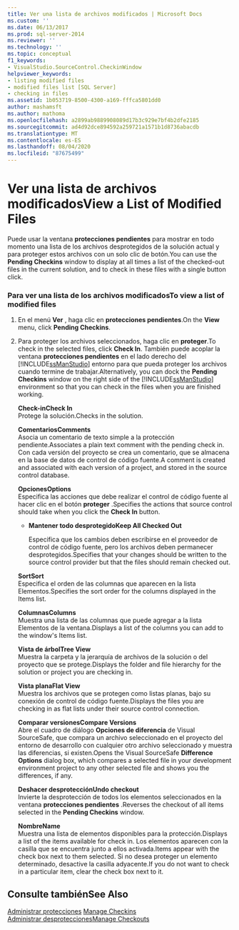 ```yaml
---
title: Ver una lista de archivos modificados | Microsoft Docs
ms.custom: ''
ms.date: 06/13/2017
ms.prod: sql-server-2014
ms.reviewer: ''
ms.technology: ''
ms.topic: conceptual
f1_keywords:
- VisualStudio.SourceControl.CheckinWindow
helpviewer_keywords:
- listing modified files
- modified files list [SQL Server]
- checking in files
ms.assetid: 1b053719-8500-4300-a169-fffca5801dd0
author: mashamsft
ms.author: mathoma
ms.openlocfilehash: a2899ab9889908089d17b3c929e7bf4b2dfe2185
ms.sourcegitcommit: ad4d92dce894592a259721a1571b1d8736abacdb
ms.translationtype: MT
ms.contentlocale: es-ES
ms.lasthandoff: 08/04/2020
ms.locfileid: "87675499"
---
```

# <a name="view-a-list-of-modified-files"></a><span data-ttu-id="0c474-102">Ver una lista de archivos modificados</span><span class="sxs-lookup"><span data-stu-id="0c474-102">View a List of Modified Files</span></span>
  <span data-ttu-id="0c474-103">Puede usar la ventana **protecciones pendientes** para mostrar en todo momento una lista de los archivos desprotegidos de la solución actual y para proteger estos archivos con un solo clic de botón.</span><span class="sxs-lookup"><span data-stu-id="0c474-103">You can use the **Pending Checkins** window to display at all times a list of the checked-out files in the current solution, and to check in these files with a single button click.</span></span>  
  
### <a name="to-view-a-list-of-modified-files"></a><span data-ttu-id="0c474-104">Para ver una lista de los archivos modificados</span><span class="sxs-lookup"><span data-stu-id="0c474-104">To view a list of modified files</span></span>  
  
1.  <span data-ttu-id="0c474-105">En el menú **Ver** , haga clic en **protecciones pendientes**.</span><span class="sxs-lookup"><span data-stu-id="0c474-105">On the **View** menu, click **Pending Checkins**.</span></span>  
  
2.  <span data-ttu-id="0c474-106">Para proteger los archivos seleccionados, haga clic en **proteger**.</span><span class="sxs-lookup"><span data-stu-id="0c474-106">To check in the selected files, click **Check In**.</span></span> <span data-ttu-id="0c474-107">También puede acoplar la ventana **protecciones pendientes** en el lado derecho del [!INCLUDE[ssManStudio](../includes/ssmanstudio-md.md)] entorno para que pueda proteger los archivos cuando termine de trabajar.</span><span class="sxs-lookup"><span data-stu-id="0c474-107">Alternatively, you can dock the **Pending Checkins** window on the right side of the [!INCLUDE[ssManStudio](../includes/ssmanstudio-md.md)] environment so that you can check in the files when you are finished working.</span></span>  
  
     <span data-ttu-id="0c474-108">**Check-in**</span><span class="sxs-lookup"><span data-stu-id="0c474-108">**Check In**</span></span>  
     <span data-ttu-id="0c474-109">Protege la solución.</span><span class="sxs-lookup"><span data-stu-id="0c474-109">Checks in the solution.</span></span>  
  
     <span data-ttu-id="0c474-110">**Comentarios**</span><span class="sxs-lookup"><span data-stu-id="0c474-110">**Comments**</span></span>  
     <span data-ttu-id="0c474-111">Asocia un comentario de texto simple a la protección pendiente.</span><span class="sxs-lookup"><span data-stu-id="0c474-111">Associates a plain text comment with the pending check in.</span></span> <span data-ttu-id="0c474-112">Con cada versión del proyecto se crea un comentario, que se almacena en la base de datos de control de código fuente.</span><span class="sxs-lookup"><span data-stu-id="0c474-112">A comment is created and associated with each version of a project, and stored in the source control database.</span></span>  
  
     <span data-ttu-id="0c474-113">**Opciones**</span><span class="sxs-lookup"><span data-stu-id="0c474-113">**Options**</span></span>  
     <span data-ttu-id="0c474-114">Especifica las acciones que debe realizar el control de código fuente al hacer clic en el botón **proteger** .</span><span class="sxs-lookup"><span data-stu-id="0c474-114">Specifies the actions that source control should take when you click the **Check In** button.</span></span>  
  
    -   <span data-ttu-id="0c474-115">**Mantener todo desprotegido**</span><span class="sxs-lookup"><span data-stu-id="0c474-115">**Keep All Checked Out**</span></span>  
  
         <span data-ttu-id="0c474-116">Especifica que los cambios deben escribirse en el proveedor de control de código fuente, pero los archivos deben permanecer desprotegidos.</span><span class="sxs-lookup"><span data-stu-id="0c474-116">Specifies that your changes should be written to the source control provider but that the files should remain checked out.</span></span>  
  
     <span data-ttu-id="0c474-117">**Sort**</span><span class="sxs-lookup"><span data-stu-id="0c474-117">**Sort**</span></span>  
     <span data-ttu-id="0c474-118">Especifica el orden de las columnas que aparecen en la lista Elementos.</span><span class="sxs-lookup"><span data-stu-id="0c474-118">Specifies the sort order for the columns displayed in the Items list.</span></span>  
  
     <span data-ttu-id="0c474-119">**Columnas**</span><span class="sxs-lookup"><span data-stu-id="0c474-119">**Columns**</span></span>  
     <span data-ttu-id="0c474-120">Muestra una lista de las columnas que puede agregar a la lista Elementos de la ventana.</span><span class="sxs-lookup"><span data-stu-id="0c474-120">Displays a list of the columns you can add to the window's Items list.</span></span>  
  
     <span data-ttu-id="0c474-121">**Vista de árbol**</span><span class="sxs-lookup"><span data-stu-id="0c474-121">**Tree View**</span></span>  
     <span data-ttu-id="0c474-122">Muestra la carpeta y la jerarquía de archivos de la solución o del proyecto que se protege.</span><span class="sxs-lookup"><span data-stu-id="0c474-122">Displays the folder and file hierarchy for the solution or project you are checking in.</span></span>  
  
     <span data-ttu-id="0c474-123">**Vista plana**</span><span class="sxs-lookup"><span data-stu-id="0c474-123">**Flat View**</span></span>  
     <span data-ttu-id="0c474-124">Muestra los archivos que se protegen como listas planas, bajo su conexión de control de código fuente.</span><span class="sxs-lookup"><span data-stu-id="0c474-124">Displays the files you are checking in as flat lists under their source control connection.</span></span>  
  
     <span data-ttu-id="0c474-125">**Comparar versiones**</span><span class="sxs-lookup"><span data-stu-id="0c474-125">**Compare Versions**</span></span>  
     <span data-ttu-id="0c474-126">Abre el cuadro de diálogo **Opciones de diferencia** de Visual SourceSafe, que compara un archivo seleccionado en el proyecto del entorno de desarrollo con cualquier otro archivo seleccionado y muestra las diferencias, si existen.</span><span class="sxs-lookup"><span data-stu-id="0c474-126">Opens the Visual SourceSafe **Difference Options** dialog box, which compares a selected file in your development environment project to any other selected file and shows you the differences, if any.</span></span>  
  
     <span data-ttu-id="0c474-127">**Deshacer desprotección**</span><span class="sxs-lookup"><span data-stu-id="0c474-127">**Undo checkout**</span></span>  
     <span data-ttu-id="0c474-128">Invierte la desprotección de todos los elementos seleccionados en la ventana **protecciones pendientes** .</span><span class="sxs-lookup"><span data-stu-id="0c474-128">Reverses the checkout of all items selected in the **Pending Checkins** window.</span></span>  
  
     <span data-ttu-id="0c474-129">**Nombre**</span><span class="sxs-lookup"><span data-stu-id="0c474-129">**Name**</span></span>  
     <span data-ttu-id="0c474-130">Muestra una lista de elementos disponibles para la protección.</span><span class="sxs-lookup"><span data-stu-id="0c474-130">Displays a list of the items available for check in.</span></span> <span data-ttu-id="0c474-131">Los elementos aparecen con la casilla que se encuentra junto a ellos activada.</span><span class="sxs-lookup"><span data-stu-id="0c474-131">Items appear with the check box next to them selected.</span></span> <span data-ttu-id="0c474-132">Si no desea proteger un elemento determinado, desactive la casilla adyacente.</span><span class="sxs-lookup"><span data-stu-id="0c474-132">If you do not want to check in a particular item, clear the check box next to it.</span></span>  
  
## <a name="see-also"></a><span data-ttu-id="0c474-133">Consulte también</span><span class="sxs-lookup"><span data-stu-id="0c474-133">See Also</span></span>  
 <span data-ttu-id="0c474-134">[Administrar protecciones](../../2014/database-engine/manage-checkins.md) </span><span class="sxs-lookup"><span data-stu-id="0c474-134">[Manage Checkins](../../2014/database-engine/manage-checkins.md) </span></span>  
 [<span data-ttu-id="0c474-135">Administrar desprotecciones</span><span class="sxs-lookup"><span data-stu-id="0c474-135">Manage Checkouts</span></span>](../../2014/database-engine/manage-checkouts.md)  
  
  
